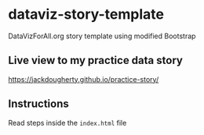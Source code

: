 # dataviz-story-template
DataVizForAll.org story template using modified Bootstrap

## Live view to my practice data story
https://jackdougherty.github.io/practice-story/

## Instructions
Read steps inside the `index.html` file
